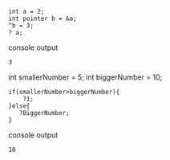 ```
int a = 2;
int pointer b = &a;
^b = 3;
? a;
```

console output
```
3
```
int smallerNumber = 5;
int biggerNumber = 10;
```
if(smallerNumber>biggerNumber){
    ?1;
}else{
   ?BiggerNumber;
}
```

console output
```
10
```
